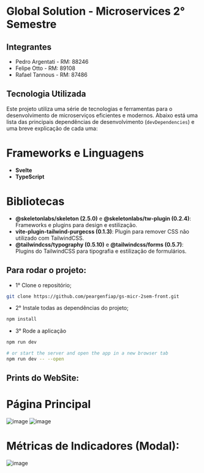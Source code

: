 # Global Solution - Microservices 2° Semestre

## Integrantes
- Pedro Argentati - RM: 88246
- Felipe Otto - RM: 89108
- Rafael Tannous - RM: 87486

## Tecnologia Utilizada

Este projeto utiliza uma série de tecnologias e ferramentas para o desenvolvimento de microserviços eficientes e modernos. Abaixo está uma lista das principais dependências de desenvolvimento (`devDependencies`) e uma breve explicação de cada uma:

# Frameworks e Linguagens
- **Svelte**
- **TypeScript**

# Bibliotecas
- **@skeletonlabs/skeleton (2.5.0)** e **@skeletonlabs/tw-plugin (0.2.4)**: Frameworks e plugins para design e estilização.
- **vite-plugin-tailwind-purgecss (0.1.3)**: Plugin para remover CSS não utilizado com TailwindCSS.
- **@tailwindcss/typography (0.5.10)** e **@tailwindcss/forms (0.5.7)**: Plugins do TailwindCSS para tipografia e estilização de formulários.

## Para rodar o projeto:

- 1° Clone o repositório;
```bash
git clone https://github.com/peargenfiap/gs-micr-2sem-front.git
```
- 2° Instale todas as dependências do projeto;
```bash
npm install
```
- 3° Rode a aplicação

```bash
npm run dev

# or start the server and open the app in a new browser tab
npm run dev -- --open
```

## Prints do WebSite:
# Página Principal
![image](https://github.com/peargenfiap/gs-micr-2sem-front/assets/115407377/624d0975-6506-485d-be3a-099b262dc5b6)
![image](https://github.com/peargenfiap/gs-micr-2sem-front/assets/115407377/3d91fba6-cb0b-40aa-8c16-d459f9935765)

# Métricas de Indicadores (Modal):
![image](https://github.com/peargenfiap/gs-micr-2sem-front/assets/115407377/69a4cdb1-9560-4fa9-bbb8-e2411faa7ad8)

